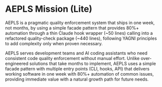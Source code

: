 # AEPLS Mission (Lite)

AEPLS is a pragmatic quality enforcement system that ships in one week, not months, by using a simple facade pattern that provides 80%+ automation through a thin Claude hook wrapper (~50 lines) calling into a refactored quality-check package (~440 lines), following YAGNI principles to add complexity only when proven necessary.

AEPLS serves development teams and AI coding assistants who need consistent code quality enforcement without manual effort. Unlike over-engineered solutions that take months to implement, AEPLS uses a simple facade pattern with multiple entry points (CLI, hooks, API) that delivers working software in one week with 80%+ automation of common issues, providing immediate value with a natural growth path for future needs.